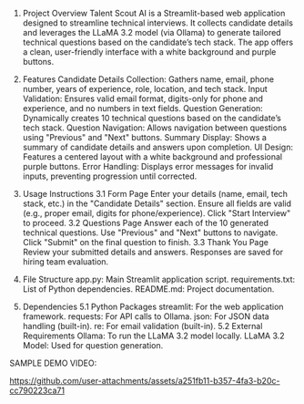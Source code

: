 1. Project Overview
Talent Scout AI is a Streamlit-based web application designed to streamline technical interviews. It collects candidate details and leverages the LLaMA 3.2 model (via Ollama) to generate tailored technical questions based on the candidate’s tech stack. The app offers a clean, user-friendly interface with a white background and purple buttons.

2. Features
Candidate Details Collection: Gathers name, email, phone number, years of experience, role, location, and tech stack.
Input Validation: Ensures valid email format, digits-only for phone and experience, and no numbers in text fields.
Question Generation: Dynamically creates 10 technical questions based on the candidate’s tech stack.
Question Navigation: Allows navigation between questions using "Previous" and "Next" buttons.
Summary Display: Shows a summary of candidate details and answers upon completion.
UI Design: Features a centered layout with a white background and professional purple buttons.
Error Handling: Displays error messages for invalid inputs, preventing progression until corrected.

3. Usage Instructions
3.1 Form Page
Enter your details (name, email, tech stack, etc.) in the "Candidate Details" section.
Ensure all fields are valid (e.g., proper email, digits for phone/experience).
Click "Start Interview" to proceed.
3.2 Questions Page
Answer each of the 10 generated technical questions.
Use "Previous" and "Next" buttons to navigate.
Click "Submit" on the final question to finish.
3.3 Thank You Page
Review your submitted details and answers.
Responses are saved for hiring team evaluation.

4. File Structure
app.py: Main Streamlit application script.
requirements.txt: List of Python dependencies.
README.md: Project documentation.

5. Dependencies
5.1 Python Packages
streamlit: For the web application framework.
requests: For API calls to Ollama.
json: For JSON data handling (built-in).
re: For email validation (built-in).
5.2 External Requirements
Ollama: To run the LLaMA 3.2 model locally.
LLaMA 3.2 Model: Used for question generation.





SAMPLE DEMO VIDEO:


https://github.com/user-attachments/assets/a251fb11-b357-4fa3-b20c-cc790223ca71




